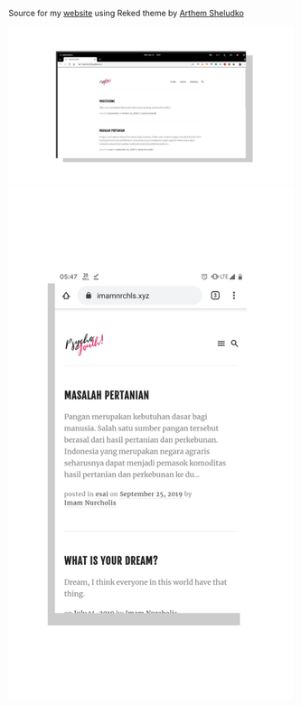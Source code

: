 Source for my [website](https://imamnrchls.xyz/) using Reked theme by [Arthem Sheludko](https://github.com/artemsheludko/reked)

![Preview](images/preview_desktop.png)
![Preview](images/preview_mobile.png)


